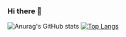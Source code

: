 ### Hi there 👋
<!--
**brstreet2/brstreet2** is a ✨ _special_ ✨ repository because its `README.md` (this file) appears on your GitHub profile.

Here are some ideas to get you started:

- 🔭 I’m currently working on ...
- 🌱 I’m currently learning ...
- 👯 I’m looking to collaborate on ...
- 🤔 I’m looking for help with ...
- 💬 Ask me about ...
- 📫 How to reach me: ...
- 😄 Pronouns: ...
- ⚡ Fun fact: ...
-->

![Anurag's GitHub stats](https://github-readme-stats.vercel.app/api?username=brstreet2&count_private=true&show_icons=true&theme=dracula) 
[![Top Langs](https://github-readme-stats.vercel.app/api/top-langs/?username=brstreet2&theme=radical&layout=compact)](https://github.com/anuraghazra/github-readme-stats)



